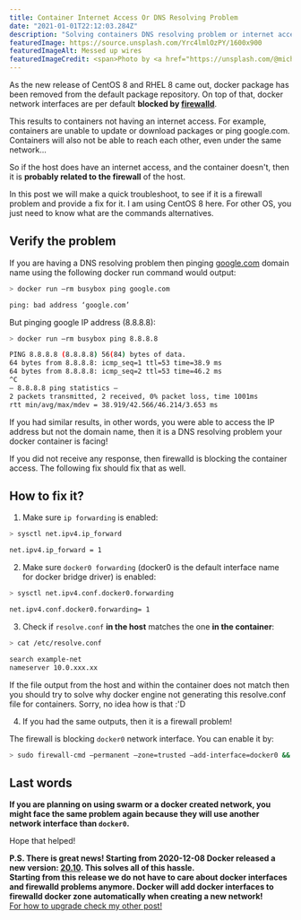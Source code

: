 ```yaml
---
title: Container Internet Access Or DNS Resolving Problem
date: "2021-01-01T22:12:03.284Z"
description: "Solving containers DNS resolving problem or internet access on CentOS."
featuredImage: https://source.unsplash.com/Yrc4lmlOzPY/1600x900
featuredImageAlt: Messed up wires
featuredImageCredit: <span>Photo by <a href="https://unsplash.com/@michalmatlon?utm_source=unsplash&amp;utm_medium=referral&amp;utm_content=creditCopyText">Michal Matlon</a> on <a href="https://unsplash.com/s/photos/internet-cables?utm_source=unsplash&amp;utm_medium=referral&amp;utm_content=creditCopyText">Unsplash</a></span><br> They probably have internet problems. Let's hope you're not connected through that... 
---
```


As the new release of CentOS 8 and RHEL 8 came out, docker package has been removed from the default package repository. 
On top of that, docker network interfaces are per default **blocked by [firewalld](https://firewalld.org/)**.

This results to containers not having an internet access. For example, containers are unable to update or download packages or ping google.com. Containers will also not be able to reach each other, even under the same network...

So if the host does have an internet access, and the container doesn't, then it is **probably related to the firewall** of the host.

In this post we will make a quick troubleshoot, to see if it is a firewall problem and provide a fix for it. I am using CentOS 8 here. For other OS, you just need to know what are the commands alternatives.

## Verify the problem
If you are having a DNS resolving problem then pinging [google.com](google.com) domain name using the following docker run command would output:

```bash
> docker run –rm busybox ping google.com

ping: bad address ‘google.com’
```

But pinging google IP address (8.8.8.8):

```bash
> docker run –rm busybox ping 8.8.8.8

PING 8.8.8.8 (8.8.8.8) 56(84) bytes of data.
64 bytes from 8.8.8.8: icmp_seq=1 ttl=53 time=38.9 ms
64 bytes from 8.8.8.8: icmp_seq=2 ttl=53 time=46.2 ms
^C
— 8.8.8.8 ping statistics —
2 packets transmitted, 2 received, 0% packet loss, time 1001ms
rtt min/avg/max/mdev = 38.919/42.566/46.214/3.653 ms
```

If you had similar results, in other words, you were able to access the IP address but not the domain name, then it is a DNS resolving problem your docker container is facing!

If you did not receive any response, then firewalld is blocking the container access. The following fix should fix that as well.

## How to fix it?

1. Make sure `ip forwarding` is enabled: 

```bash
> sysctl net.ipv4.ip_forward

net.ipv4.ip_forward = 1
```


2. Make sure `docker0 forwarding` (docker0 is the default interface name for docker bridge driver) is enabled:

```bash
> sysctl net.ipv4.conf.docker0.forwarding

net.ipv4.conf.docker0.forwarding= 1
```

3. Check if `resolve.conf` **in the host** matches the one **in the container**:

```bash
> cat /etc/resolve.conf

search example-net
nameserver 10.0.xxx.xx
```

If the file output from the host and within the container does not match then you should try to solve why docker engine
 not generating this resolve.conf file for containers. Sorry, no idea how is that :'D

4. If you had the same outputs, then it is a firewall problem! 

The firewall is blocking `docker0` network interface. You can enable it by:
```bash
> sudo firewall-cmd –permanent –zone=trusted –add-interface=docker0 && sudo firewall-cmd –reload
```
## Last words
**If you are planning on using swarm or a docker created network, you might face the same problem again because they 
will use another network interface than `docker0`.** 

Hope that helped!

**P.S. There is great news! Starting from 2020-12-08 Docker released a new version: 
[20.10](https://docs.docker.com/engine/release-notes/#20100).
This solves all of this hassle.\
Starting from this release we do not have to care about docker interfaces and firewalld problems anymore. 
Docker will add docker interfaces to firewalld docker zone automatically when creating a new network!** \
[For how to upgrade check my other post!](https://www.falafelprogramming.com/install-upgrade-docker-centos)